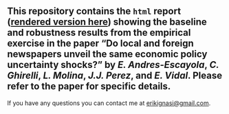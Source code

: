This repository contains the `html` report ([rendered version here](https://htmlpreview.github.io/?https://github.com/eiae/EPU_prox/blob/main/EPU_prox_latam.html)) showing the baseline and robustness results from the empirical exercise in the paper **“Do local and foreign newspapers unveil the same economic policy uncertainty shocks?”** by *E. Andres-Escayola*, *C. Ghirelli*, *L. Molina*, *J.J. Perez*, and *E. Vidal*. Please refer to the paper for specific details.
---
If you have any questions you can contact me at [erikignasi@gmail.com](mailto:erikignasi@gmail.com).
